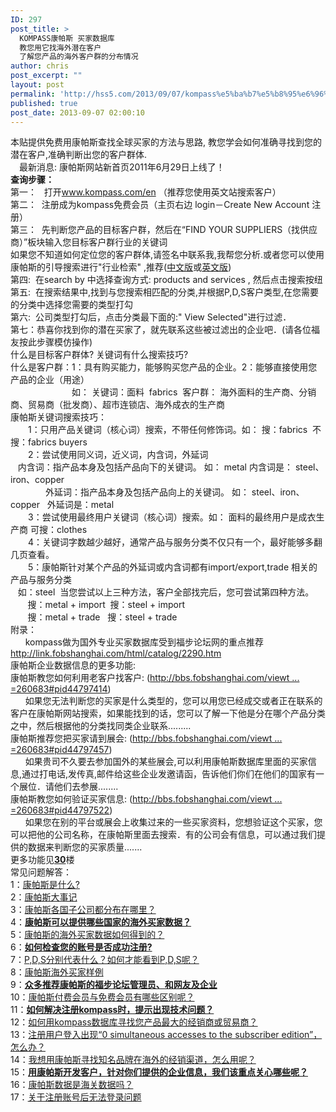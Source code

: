 ```yaml
---
ID: 297
post_title: >
  KOMPASS康帕斯 买家数据库
  教您用它找海外潜在客户
  了解您产品的海外客户群的分布情况
author: chris
post_excerpt: ""
layout: post
permalink: 'http://hss5.com/2013/09/07/kompass%e5%ba%b7%e5%b8%95%e6%96%af-%e4%b9%b0%e5%ae%b6%e6%95%b0%e6%8d%ae%e5%ba%93-%e6%95%99%e6%82%a8%e7%94%a8%e5%ae%83%e6%89%be%e6%b5%b7%e5%a4%96%e6%bd%9c%e5%9c%a8%e5%ae%a2%e6%88%b7-%e4%ba%86%e8%a7%a3/'
published: true
post_date: 2013-09-07 02:00:10
---
```

<p>本贴提供免费用康帕斯查找全球买家的方法与思路, 教您学会如何准确寻找到您的潜在客户,准确判断出您的客户群体.<br>　最新消息: 康帕斯网站新首页2011年6月29日上线了！<br><b>查询步骤：</b><br>第一：&nbsp;&nbsp; 打开<a href="http://www.kompass.com/en">www.kompass.com/en</a> （推荐您使用英文站搜索客户）<br>第二：&nbsp; 注册成为kompass免费会员（主页右边 login－Create New Account 注册）<br>第三：&nbsp; 先判断您产品的目标客户群，然后在“FIND YOUR SUPPLIERS（找供应商）”板块输入您目标客户群行业的关键词<br><img border="0" alt="" src="http://i.6.cn/cvbnm/50/8f/24/4ad8d2d4b84f8f5bb45da306e93827d4.jpg"><br>如果您不知道如何定位您的客户群体,请签名中联系我,我帮您分析.或者您可以使用康帕斯的引导搜索进行"行业检索" ,推荐(<a href="http://cn.kompass.com/guide_zh_ww/product-and-service-categories.html">中文版</a>或<a href="http://cn.kompass.com/guide_en_ww/product-and-service-categories.html">英文版</a>)<br>第四:&nbsp; 在search by 中选择查询方式: products and services , 然后点击搜索按纽<br>第五:&nbsp; 在搜索结果中,找到与您搜索相匹配的分类,并根据P,D,S客户类型,在您需要的分类中选择您需要的类型打勾<br><img border="0" alt="" src="http://i.6.cn/cvbnm/ed/a4/f0/0c0f6108ecdfe24f7f89d932a311299d.jpg"><br>第六:&nbsp; 公司类型打勾后，点击分类最下面的:" View Selected"进行过滤．<br>第七：恭喜你找到你的潜在买家了，就先联系这些被过滤出的企业吧．(请各位福友按此步骤模仿操作)<br>什么是目标客户群体? 关键词有什么搜索技巧?<br>什么是客户群：1：具有购买能力，能够购买您产品的企业。2：能够直接使用您产品的企业（用途）<br>　　　　　　　如： 关键词：面料&nbsp; fabrics&nbsp; 客户群： 海外面料的生产商、分销商、贸易商（批发商）、超市连锁店、海外成衣的生产商<br>康帕斯关键词搜索技巧：<br>　　1：只用产品关键词（核心词）搜索，不带任何修饰词。如： 搜：fabrics&nbsp; 不搜：fabrics buyers<br>　　2：尝试使用同义词，近义词，内含词，外延词<br>&nbsp;&nbsp; 内含词：指产品本身及包括产品向下的关键词。 如： metal 内含词是： steel、iron、copper<br>　　　　外延词：指产品本身及包括产品向上的关键词。 如： steel、iron、copper&nbsp;&nbsp; 外延词是：metal<br>　　3：尝试使用最终用户关键词（核心词）搜索。如： 面料的最终用户是成衣生产商 可搜：clothes<br>　　4：关键词字数越少越好，通常产品与服务分类不仅只有一个，最好能够多翻几页查看。<br>　　5：康帕斯针对某个产品的外延词或内含词都有import/export,trade 相关的产品与服务分类<br>&nbsp;&nbsp; 如：steel&nbsp; 当您尝试以上三种方法，客户全部找完后，您可尝试第四种方法。<br>&nbsp;&nbsp;&nbsp;&nbsp;&nbsp;&nbsp; 搜：metal + import&nbsp; 搜：steel + import<br>&nbsp;&nbsp;&nbsp;&nbsp;&nbsp;&nbsp; 搜：metal + trade&nbsp;&nbsp; 搜：steel + trade&nbsp;&nbsp;&nbsp;&nbsp; <br>附录：<br>&nbsp;&nbsp;&nbsp;&nbsp;&nbsp; kompass做为国外专业买家数据库受到福步论坛网的重点推荐<a href="http://link.fobshanghai.com/html/catalog/2290.htm">http://link.fobshanghai.com/html/catalog/2290.htm</a><br>康帕斯企业数据信息的更多功能:<br>康帕斯教您如何利用老客户找客户: (<a href="http://bbs.fobshanghai.com/viewthread.php?tid=3135271&amp;page=2&amp;fromuid=260683#pid44797414">http://bbs.fobshanghai.com/viewt ... =260683#pid44797414</a>)<br>&nbsp;&nbsp;&nbsp;&nbsp;&nbsp; 如果您无法判断您的买家是什么类型的，您可以用您已经成交或者正在联系的客户在康帕斯网站搜索，如果能找到的话，您可以了解一下他是分在哪个产品分类之中，然后根据他的分类找同类企业联系.........<br>康帕斯推荐您把买家请到展会: (<a href="http://bbs.fobshanghai.com/viewthread.php?tid=3135271&amp;page=2&amp;fromuid=260683#pid44797457">http://bbs.fobshanghai.com/viewt ... =260683#pid44797457</a>)<br>&nbsp;&nbsp;&nbsp;&nbsp;&nbsp; 如果贵司不久要去参加国外的某些展会,可以利用康帕斯数据库里面的买家信息,通过打电话,发传真,邮件给这些企业发邀请函，告诉他们你们在他们的国家有一个展位．请他们去参展........<br>康帕斯教您如何验证买家信息: (<a href="http://bbs.fobshanghai.com/viewthread.php?tid=3135271&amp;page=2&amp;fromuid=260683#pid44797522">http://bbs.fobshanghai.com/viewt ... =260683#pid44797522</a>)<br>&nbsp;&nbsp;&nbsp;&nbsp;&nbsp; 如果您在别的平台或展会上收集过来的一些买家资料，您想验证这个买家，您可以把他的公司名称，在康帕斯里面去搜索．有的公司会有信息，可以通过我们提供的数据来判断您的买家质量.......<br>更多功能见<a href="http://bbs.fobshanghai.com/viewthread.php?tid=3135271&amp;page=2&amp;fromuid=260683#pid44798890"><b>30</b></a>楼<br>常见问题解答：<br>1：<a href="http://bbs.fobshanghai.com/viewthread.php?tid=3135271&amp;page=26&amp;fromuid=260683#pid51485166">康帕斯是什么?</a><br>2：<a href="http://bbs.fobshanghai.com/viewthread.php?tid=3135271&amp;page=35&amp;fromuid=260683#pid54220514">康帕斯大事记</a><br>3：<a href="http://bbs.fobshanghai.com/viewthread.php?tid=3135271&amp;page=26&amp;fromuid=260683#pid51485641">康帕斯各国子公司都分布在哪里？</a><br>4：<a href="http://bbs.fobshanghai.com/viewthread.php?tid=3135271&amp;page=26&amp;fromuid=260683#pid51485729"><b>康帕斯可以提供哪些国家的海外买家数据？</b></a><br>5：<a href="http://bbs.fobshanghai.com/viewthread.php?tid=3135271&amp;page=26&amp;fromuid=260683#pid51485829">康帕斯的海外买家数据如何得到的？</a><br>6：<a href="http://bbs.fobshanghai.com/viewthread.php?tid=3135271&amp;page=27&amp;fromuid=260683#pid51538252"><b>如何检查您的账号是否成功注册?</b></a><br>7：<a href="http://bbs.fobshanghai.com/viewthread.php?tid=3135271&amp;page=28&amp;fromuid=260683#pid52034823">P,D,S分别代表什么？如何才能看到P,D,S呢？</a><br>8：<a href="http://bbs.fobshanghai.com/viewthread.php?tid=3135271&amp;page=24&amp;fromuid=260683#pid51012789">康帕斯海外买家样例</a><br>9：<a href="http://bbs.fobshanghai.com/viewthread.php?tid=3135271&amp;page=34&amp;fromuid=260683#pid53853359"><b>众多推荐康帕斯的福步论坛管理员、和网友及企业</b></a><br>10：<a href="http://bbs.fobshanghai.com/viewthread.php?tid=3135271&amp;page=39&amp;fromuid=260683#pid55339635">康帕斯付费会员与免费会员有哪些区别呢？</a><br>11：<a href="http://bbs.fobshanghai.com/viewthread.php?tid=3135271&amp;page=39&amp;fromuid=260683#pid55577604"><b>如何解决注册kompass时，提示出现技术问题？</b></a><br>12：<a href="http://bbs.fobshanghai.com/viewthread.php?tid=3135271&amp;page=39&amp;fromuid=260683#pid55740780">如何用kompass数据库寻找您产品最大的经销商或贸易商？</a><br>13：<a href="http://bbs.fobshanghai.com/viewthread.php?tid=3135271&amp;page=42&amp;fromuid=260683#pid57033768">注册用户登入出现“0 simultaneous accesses to the subscriber edition”，怎么办？</a><br>14：<a href="http://bbs.fobshanghai.com/viewthread.php?tid=3135271&amp;page=42&amp;fromuid=260683#pid57034425">我想用康帕斯寻找知名品牌在海外的经销渠道，怎么用呢？</a><br>15：<a href="http://bbs.fobshanghai.com/viewthread.php?tid=3135271&amp;page=42&amp;fromuid=260683#pid57034688"><b>用康帕斯开发客户，针对你们提供的企业信息，我们该重点关心哪些呢？</b></a><br>16：<a href="http://bbs.fobshanghai.com/viewthread.php?tid=3135271&amp;page=43&amp;fromuid=260683#pid57376835">康帕斯数据是海关数据吗？</a><br>17：<a href="http://bbs.fobshanghai.com/viewthread.php?tid=3135271&amp;page=48&amp;fromuid=260683#pid58591777">关于注册账号后无法登录问题</a>